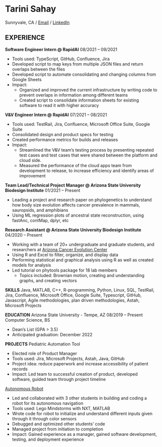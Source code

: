 # Tarini Sahay
Sunnyvale, CA / [Email](tarinisahay2001@gmail.com) / [LinkedIn](https://www.linkedin.com/in/tarinisahay)

## EXPERIENCE
**Software Engineer Intern @ RapidAI**							                                                      08/2021 – 09/2021
- Tools used: TypeScript, GitHub, Confluence, Jira
- Developed script to map keys from multiple JSON files and return overlaps between the files
- Developed script to automate consolidating and changing columns from Google Sheets
- Impact: 
    - Organized and improved the current infrastructure by writing code to prevent overlaps in information among different teams
    - Created script to consolidate information sheets for existing software to read it with higher accuracy

**V&V Engineer Intern @ RapidAI**							                                                              07/2021 – 08/2021
-	Tools used: TestRail, Jira, Confluence, Microsoft Office Suite, Google Suite
-	Consolidated design and product specs for testing
-	Created performance metrics for builds and releases
-	Impact: 
    - Streamlined the V&V team’s testing process by presenting repeated test cases and test cases that were shared between the platform and cloud side.
    - Measured the performance of the cloud apps team from development to release, to increase efficiency and identify areas of improvement

**Team Lead/Technical Project Manager @ Arizona State University Biodesign Institute**                      01/2021 – Present
- Leading a project and research paper on phylogenetics to understand how body size evolution affects cancer prevalence in mammals, sauropsids, and amphibians
- Using ML regression plots of ancestral state reconstruction, using fastAnc, contMap, dplyr, etc

**Research Assistant @ Arizona State University Biodesign Institute**			                                  04/2020 – Present
- Working with a team of 20+ undergraduate and graduate students, and researchers at [Arizona Cancer Evolution Center](https://cancer-insights.asu.edu)
-	Using R and Excel to filter, organize, and display data
-	Performing statistical and graphical analysis using R as well as created models for analysis
-	Led tutorial on phytools package for 18 lab members
    - Topics included: Brownian motion, creating and understanding graphs, and creating vectors

**SKILLS**
Java, MATLAB, C++, R-programming, Python, Linux, SQL, TestRail, Jira, Confluence, Microsoft Office, Google Suite, Typescript, GitHub, Javascript, Agile methodologies, plan driven methodologies, Astah, Microsoft Projects

**EDUCATION** 
Arizona State University - Tempe, AZ							                                                          08/2019 – Present
Computer Science, BS 
- Dean’s List (GPA > 3.5)
- Anticipated graduation: December 2022

**PROJECTS**
Pediatric Automation Tool
-	Elected role of Product Manager
-	Tools used: Jira, Microsoft Projects, Astah, Java, GitHub
-	Project idea: reduce paperwork and increase accessibility of patient records
-	Impact: Led team to successful creation of product, developed software, guided team through project timeline

[Autonomous Robot](https://www.youtube.com/watch?v=vMwlfnuUiF4&feature=youtu.be)
-	Led and collaborated with 3 other students in building and coding a robot for its autonomous navigation
-	Tools used: Lego Mindstorms with NXT, MATLAB
-	Wrote code for robot to initialize and understand different inputs given through it through color sensors
-	Debugged and optimized other students’ code
-	Managed project from initiation to completion
-	Impact: Gained experience as a manager, gained software development, testing, and deployment experience




